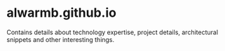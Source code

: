 # alwarmb.github.io
Contains details about technology expertise, project details, architectural snippets and other interesting things.
